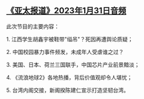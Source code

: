 <!--1675195380000-->
[《亚太报道》2023年1月31日音频](https://www.rfa.org/mandarin/yataibaodao/apr-audio/yp-01312023101333.html)
------

<p>此次节目的主要内容：</p><p>1. 江西学生胡鑫宇被鞋带"缢吊"？死因再遭舆论质疑；</p><p>2. 中国校园暴力事件频发，未成年人受虐谁之过？</p><p>3. 美国、日本、荷兰三国联手，中国芯片产业前景黯淡；</p><p>4. 《流浪地球2》各地热播，背后价值观却令人堪忧；</p><p>5. 台湾内阁交接，新阁揆陈建仁宣示打造坚韧台湾。</p>
